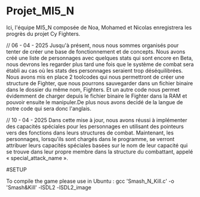 # Projet_MI5_N

Ici, l'équipe MI5_N composée de Noa, Mohamed et Nicolas enregistrera les progrès du projet Cy Fighters.



// 06 - 04 - 2025
Jusqu'à présent, nous nous sommes organisés pour tenter de créer une base de fonctionnement et de concepts. Nous avons créé une liste de personnages avec quelques stats qui sont encore en Beta, nous devrons les regarder plus tard une fois que le système de combat sera établi au cas où les stats des personnages seraient trop déséquilibrées.
Nous avons mis en place 2 toolcodes qui nous permettront de créer une structure de Fighter, que nous pourrons sauvegarder dans un fichier binaire dans le dossier du même nom, Fighters. Et un autre code nous permet évidemment de charger depuis le fichier binaire le Fighter dans la RAM et pouvoir ensuite le manipuler.De plus nous avons decidé
de la langue de notre code qui sera donc l'anglais.

// 10 - 04 - 2025
Dans cette mise à jour, nous avons réussi à implémenter des capacités spéciales pour les personnages en utilisant des pointeurs vers des fonctions dans leurs structures de combat. Maintenant, les personnages, lorsqu'ils sont chargés dans le programme, se verront attribuer leurs capacités spéciales basées sur le nom de leur capacité qui se trouve dans leur propre membre dans la structure du combattant, appelé « special_attack_name ».


#SETUP

To compile the game please use in Ubuntu : gcc 'Smash_N_Kill.c' -o 'Smash&Kill' -lSDL2 -lSDL2_image
